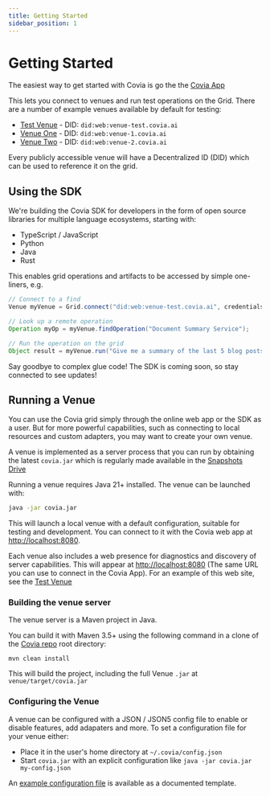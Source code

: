 ```yaml
---
title: Getting Started
sidebar_position: 1
---
```


# Getting Started

The easiest way to get started with Covia is go the the [Covia App](https://app.covia.ai)

This lets you connect to venues and run test operations on the Grid. There are a number of example venues available by default for testing:
- [Test Venue](https://venue-test.covia.ai) - DID: `did:web:venue-test.covia.ai`
- [Venue One](https://venue-1.covia.ai) - DID: `did:web:venue-1.covia.ai`
- [Venue Two](https://venue-1.covia.ai) - DID: `did:web:venue-2.covia.ai`

Every publicly accessible venue will have a Decentralized ID (DID) which can be used to reference it on the grid.

## Using the SDK

We're building the Covia SDK for developers in the form of open source libraries for multiple language ecosystems, starting with:
- TypeScript / JavaScript
- Python
- Java
- Rust

This enables grid operations and artifacts to be accessed by simple one-liners, e.g.

```java
// Connect to a find
Venue myVenue = Grid.connect("did:web:venue-test.covia.ai", credentials);

// Look up a remote operation
Operation myOp = myVenue.findOperation("Document Summary Service");

// Run the operation on the grid
Object result = myVenue.run("Give me a summary of the last 5 blog posts");
```

Say goodbye to complex glue code! The SDK is coming soon, so stay connected to see updates!

## Running a Venue

You can use the Covia grid simply through the online web app or the SDK as a user. But for more powerful capabilities, such as connecting to local resources and custom adapters, you may want to create your own venue.

A venue is implemented as a server process that you can run by obtaining the latest `covia.jar` which is regularly made available in the [Snapshots Drive](https://drive.google.com/drive/folders/1AZdyuZOmC70i_TtuEW3uEKvjYLOqIMiv)

Running a venue requires Java 21+ installed. The venue can be launched with:

```bash
java -jar covia.jar
```

This will launch a local venue with a default configuration, suitable for testing and development. You can connect to it with the Covia web app at [http://localhost:8080](http://localhost:8080).

Each venue also includes a web presence for diagnostics and discovery of server capabilities. This will appear at [http://localhost:8080](http://localhost:8080) (The same URL you can use to connect in the Covia App). For an example of this web site, see the [Test Venue](https://venue-test.covia.ai)

### Building the venue server

The venue server is a Maven project in Java.

You can build it with Maven 3.5+ using the following command in a clone of the [Covia repo](https://github.com/covia-ai/covia) root directory:

```
mvn clean install
```

This will build the project, including the full Venue `.jar` at `venue/target/covia.jar`

### Configuring the Venue

A venue can be configured with a JSON / JSON5 config file to enable or disable features, add adapaters and more. To set a configuration file for your venue either:
- Place it in the user's home directory at `~/.covia/config.json`
- Start `covia.jar` with an explicit configuration like `java -jar covia.jar my-config.json`

An [example configuration file](https://github.com/covia-ai/covia/blob/master/venue/config-example.json) is available as a documented template.